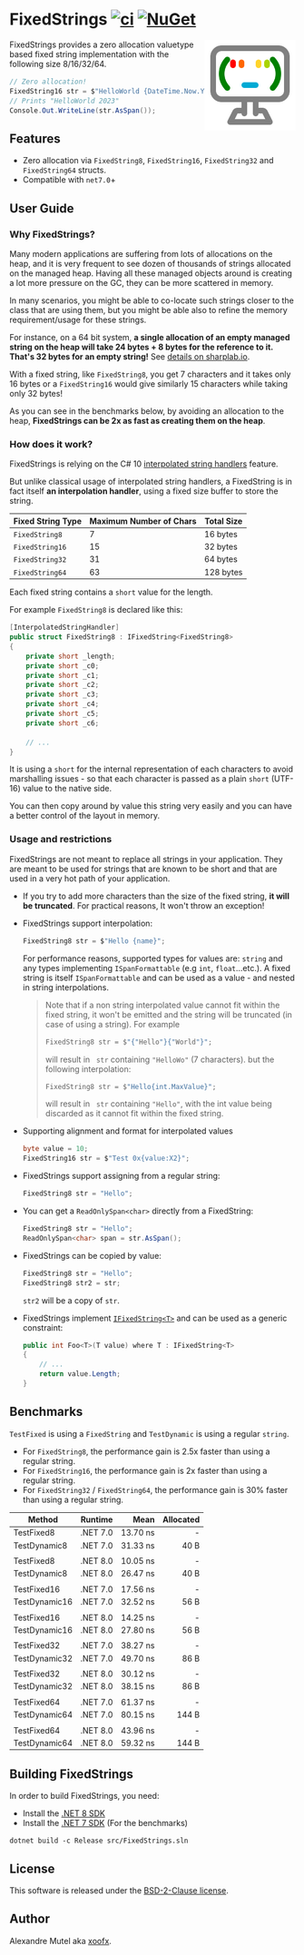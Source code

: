 # FixedStrings [![ci](https://github.com/xoofx/FixedStrings/actions/workflows/ci.yml/badge.svg?branch=main)](https://github.com/xoofx/FixedStrings/actions/workflows/ci.yml) [![NuGet](https://img.shields.io/nuget/v/FixedStrings.svg)](https://www.nuget.org/packages/FixedStrings/)

<img align="right" width="160px" height="160px" src="https://raw.githubusercontent.com/xoofx/FixedStrings/main/img/FixedStrings.png">

FixedStrings provides a zero allocation valuetype based fixed string implementation with the following size 8/16/32/64.

```c#
// Zero allocation!
FixedString16 str = $"HelloWorld {DateTime.Now.Year}";
// Prints "HelloWorld 2023"
Console.Out.WriteLine(str.AsSpan());
```

## Features

- Zero allocation via `FixedString8`, `FixedString16`, `FixedString32` and `FixedString64` structs.     
- Compatible with `net7.0`+

## User Guide

### Why FixedStrings?

Many modern applications are suffering from lots of allocations on the heap, and it is very frequent to see dozen of thousands of strings allocated on the managed heap. Having all these managed objects around is creating a lot more pressure on the GC, they can be more scattered in memory.

In many scenarios, you might be able to co-locate such strings closer to the class that are using them, but you might be able also to refine the memory requirement/usage for these strings.

For instance, on a 64 bit system, **a single allocation of an empty managed string on the heap will take 24 bytes + 8 bytes for the reference to it. That's 32 bytes for an empty string!** See [details on sharplab.io](https://sharplab.io/#v2:EYLgxg9gTgpgtADwGwBYA0AXEUCuA7AHwAEAmABgFgAoUgRmoEk8BnABxjAwDoAJGAQ1YAKAEQiAlAG5GLdp14DhInhOlUmbDtz6DRfADb6IAdQiqgA=).

With a fixed string, like `FixedString8`, you get 7 characters and it takes only 16 bytes or a `FixedString16` would give similarly 15 characters while taking only 32 bytes!

As you can see in the benchmarks below, by avoiding an allocation to the heap, **FixedStrings can be 2x as fast as creating them on the heap**.

### How does it work?

FixedStrings is relying on the C# 10 [interpolated string handlers](https://learn.microsoft.com/en-us/dotnet/csharp/whats-new/tutorials/interpolated-string-handler) feature.

But unlike classical usage of interpolated string handlers, a FixedString is in fact itself **an interpolation handler**, using a fixed size buffer to store the string.

| Fixed String Type | Maximum Number of Chars | Total Size
|-------------------|-------------------------|---------------------
| `FixedString8`    |        7                | 16 bytes
| `FixedString16`   |        15               | 32 bytes
| `FixedString32`   |        31               | 64 bytes
| `FixedString64`   |        63               | 128 bytes

Each fixed string contains a `short` value for the length.

For example `FixedString8` is declared like this:

```c#
[InterpolatedStringHandler]
public struct FixedString8 : IFixedString<FixedString8>
{
    private short _length;
    private short _c0;
    private short _c1;
    private short _c2;
    private short _c3;
    private short _c4;
    private short _c5;
    private short _c6;

    // ...
}
```

It is using a `short` for the internal representation of each characters to avoid marshalling issues - so that each character is passed as a plain `short` (UTF-16) value to the native side.

You can then copy around by value this string very easily and you can have a better control of the layout in memory.

### Usage and restrictions

FixedStrings are not meant to replace all strings in your application. They are meant to be used for strings that are known to be short and that are used in a very hot path of your application.

- If you try to add more characters than the size of the fixed string, **it will be truncated**. For practical reasons, It won't throw an exception!
- FixedStrings support interpolation:
  ```c#
  FixedString8 str = $"Hello {name}";
  ```
  For performance reasons, supported types for values are: `string` and any types implementing `ISpanFormattable` (e.g `int`, `float`...etc.).
  A fixed string is itself `ISpanFormattable` and can be used as a value - and nested in string interpolations.

  > Note that if a non string interpolated value cannot fit within the fixed string, it won't be emitted and the string will be truncated (in case of using a string). For example 
  > ```c#
  > FixedString8 str = $"{"Hello"}{"World"}";
  > ```
  > will result in ` str` containing `"HelloWo"` (7 characters).
  > but the following interpolation:
  > ```c#
  > FixedString8 str = $"Hello{int.MaxValue}";
  > ```
  > will result in ` str` containing `"Hello"`, with the int value being discarded as it cannot fit within the fixed string.
- Supporting alignment and format for interpolated values
  ```c#
  byte value = 10; 
  FixedString16 str = $"Test 0x{value:X2}";
  ```
- FixedStrings support assigning from a regular string:
  ```c#
  FixedString8 str = "Hello";
  ```
- You can get a `ReadOnlySpan<char>` directly from a FixedString:
  ```c#
  FixedString8 str = "Hello";
  ReadOnlySpan<char> span = str.AsSpan();
  ```
- FixedStrings can be copied by value:
  ```c#
  FixedString8 str = "Hello";
  FixedString8 str2 = str;
  ```
  `str2` will be a copy of `str`.

- FixedStrings implement [`IFixedString<T>`](https://github.com/xoofx/FixedStrings/blob/main/src/FixedStrings/IFixedString.cs) and can be used as a generic constraint:
  ```c#
  public int Foo<T>(T value) where T : IFixedString<T>
  {
      // ...
      return value.Length;
  }
  ```

## Benchmarks

`TestFixed` is using a `FixedString` and `TestDynamic` is using a regular `string`.

- For `FixedString8`, the performance gain is 2.5x faster than using a regular string.
- For `FixedString16`, the performance gain is 2x faster than using a regular string.
- For `FixedString32` / `FixedString64`, the performance gain is 30% faster than using a regular string.

| Method        | Runtime  | Mean     | Allocated |
|-------------- |--------- |---------:|----------:|
| TestFixed8    | .NET 7.0 | 13.70 ns |         - |
| TestDynamic8  | .NET 7.0 | 31.33 ns |      40 B |
|               |          |          |           |
| TestFixed8    | .NET 8.0 | 10.05 ns |         - |
| TestDynamic8  | .NET 8.0 | 26.47 ns |      40 B |
|               |          |          |           |
| TestFixed16   | .NET 7.0 | 17.56 ns |         - |
| TestDynamic16 | .NET 7.0 | 32.52 ns |      56 B |
|               |          |          |           |
| TestFixed16   | .NET 8.0 | 14.25 ns |         - |
| TestDynamic16 | .NET 8.0 | 27.80 ns |      56 B |
|               |          |          |           |
| TestFixed32   | .NET 7.0 | 38.27 ns |         - |
| TestDynamic32 | .NET 7.0 | 49.70 ns |      86 B |
|               |          |          |           |
| TestFixed32   | .NET 8.0 | 30.12 ns |         - |
| TestDynamic32 | .NET 8.0 | 38.15 ns |      86 B |
|               |          |          |           |
| TestFixed64   | .NET 7.0 | 61.37 ns |         - |
| TestDynamic64 | .NET 7.0 | 80.15 ns |     144 B |
|               |          |          |           |
| TestFixed64   | .NET 8.0 | 43.96 ns |         - |
| TestDynamic64 | .NET 8.0 | 59.32 ns |     144 B |

## Building FixedStrings

In order to build FixedStrings, you need:
- Install the [.NET 8 SDK](https://dotnet.microsoft.com/en-us/download/dotnet/8.0)
- Install the [.NET 7 SDK](https://dotnet.microsoft.com/en-us/download/dotnet/7.0) (For the benchmarks)

```
dotnet build -c Release src/FixedStrings.sln
```

## License

This software is released under the [BSD-2-Clause license](https://opensource.org/licenses/BSD-2-Clause). 

## Author

Alexandre Mutel aka [xoofx](https://xoofx.com).
